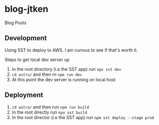 # blog-jtken
Blog Posts

## Development

Using SST to deploy to AWS. I am curious to see if that's worth it. 

Steps to get local dev server up

1. In the root directory (i.e the SST app) run `npx sst dev`
2. `cd astro/` and then rn `npm run dev`
3. At this point the dev server is running on local host

## Deployment

1. `cd astro/` and then run `npm run build`
2. In the root directly run `npx sst build`
3. In the root director (i.e the SST app) run `npm sst deploy --stage prod`
